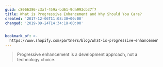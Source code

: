 ```yaml
---
guid: c8066386-c3af-459a-bd61-9da993cb37f7
title: What is Progressive Enhancement and Why Should You Care?
created: '2017-12-06T11:08:30+00:00'
changed: '2019-09-24T14:34:18+00:00'


bookmark_of: >-
  https://www.shopify.com/partners/blog/what-is-progressive-enhancement-and-why-should-you-care
---
```



> Progressive enhancement is a development approach, not a technology choice.

